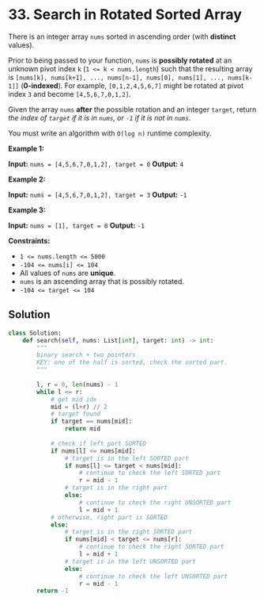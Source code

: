 # 33. Search in Rotated Sorted Array

There is an integer array `nums` sorted in ascending order (with **distinct** values).

Prior to being passed to your function, `nums` is **possibly rotated** at an unknown pivot index `k` (`1 <= k < nums.length`) such that the resulting array is `[nums[k], nums[k+1], ..., nums[n-1], nums[0], nums[1], ..., nums[k-1]]` (**0-indexed**). For example, `[0,1,2,4,5,6,7]` might be rotated at pivot index `3` and become `[4,5,6,7,0,1,2]`.

Given the array `nums` **after** the possible rotation and an integer `target`, return *the index of `target` if it is in `nums`, or `-1` if it is not in `nums`*.

You must write an algorithm with `O(log n)` runtime complexity.

 

**Example 1:**

**Input:** `nums = [4,5,6,7,0,1,2], target = 0`
**Output:** `4`


**Example 2:**

**Input:** `nums = [4,5,6,7,0,1,2], target = 3`
**Output:** `-1`


**Example 3:**

**Input:** `nums = [1], target = 0`
**Output:** `-1`
 

**Constraints:**

* `1 <= nums.length <= 5000`
* `-104 <= nums[i] <= 104`
* All values of `nums` are **unique**.
* `nums` is an ascending array that is possibly rotated.
* `-104 <= target <= 104`


## Solution
```python
class Solution:
    def search(self, nums: List[int], target: int) -> int:
        """
        binary search + two pointers
        KEY: one of the half is sorted, check the sorted part.
        """
        
        l, r = 0, len(nums) - 1
        while l <= r:
            # get mid idx
            mid = (l+r) // 2
            # target found
            if target == nums[mid]:
                return mid
            
            # check if left part SORTED
            if nums[l] <= nums[mid]:
                # target is in the left SORTED part
                if nums[l] <= target < nums[mid]:
                    # continue to check the left SORTED part
                    r = mid - 1
                # target is in the right part
                else:
                    # continue to check the right UNSORTED part
                    l = mid + 1
            # otherwise, right part is SORTED
            else:
                # target is in the right SORTED part
                if nums[mid] < target <= nums[r]:
                    # continue to check the right SORTED part
                    l = mid + 1
                # target is in the left UNSORTED part
                else:
                    # continue to check the left UNSORTED part
                    r = mid - 1
        return -1
```
